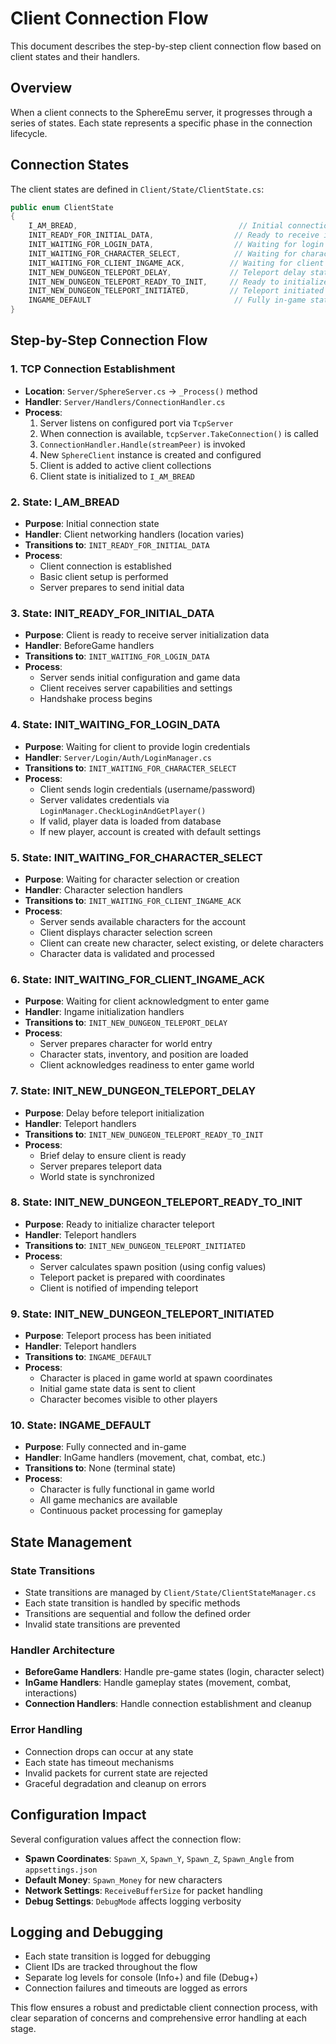 # Client Connection Flow

This document describes the step-by-step client connection flow based on client states and their handlers.

## Overview

When a client connects to the SphereEmu server, it progresses through a series of states. Each state represents a specific phase in the connection lifecycle.

## Connection States

The client states are defined in `Client/State/ClientState.cs`:

```csharp
public enum ClientState
{
    I_AM_BREAD,                                    // Initial connection state
    INIT_READY_FOR_INITIAL_DATA,                  // Ready to receive initial server data
    INIT_WAITING_FOR_LOGIN_DATA,                  // Waiting for login credentials
    INIT_WAITING_FOR_CHARACTER_SELECT,            // Waiting for character selection
    INIT_WAITING_FOR_CLIENT_INGAME_ACK,          // Waiting for client acknowledgment
    INIT_NEW_DUNGEON_TELEPORT_DELAY,             // Teleport delay state
    INIT_NEW_DUNGEON_TELEPORT_READY_TO_INIT,     // Ready to initialize teleport
    INIT_NEW_DUNGEON_TELEPORT_INITIATED,         // Teleport initiated
    INGAME_DEFAULT                                // Fully in-game state
}
```

## Step-by-Step Connection Flow

### 1. TCP Connection Establishment
- **Location**: `Server/SphereServer.cs` → `_Process()` method
- **Handler**: `Server/Handlers/ConnectionHandler.cs`
- **Process**:
  1. Server listens on configured port via `TcpServer`
  2. When connection is available, `tcpServer.TakeConnection()` is called
  3. `ConnectionHandler.Handle(streamPeer)` is invoked
  4. New `SphereClient` instance is created and configured
  5. Client is added to active client collections
  6. Client state is initialized to `I_AM_BREAD`

### 2. State: I_AM_BREAD
- **Purpose**: Initial connection state
- **Handler**: Client networking handlers (location varies)
- **Transitions to**: `INIT_READY_FOR_INITIAL_DATA`
- **Process**:
  - Client connection is established
  - Basic client setup is performed
  - Server prepares to send initial data

### 3. State: INIT_READY_FOR_INITIAL_DATA
- **Purpose**: Client is ready to receive server initialization data
- **Handler**: BeforeGame handlers
- **Transitions to**: `INIT_WAITING_FOR_LOGIN_DATA`
- **Process**:
  - Server sends initial configuration and game data
  - Client receives server capabilities and settings
  - Handshake process begins

### 4. State: INIT_WAITING_FOR_LOGIN_DATA
- **Purpose**: Waiting for client to provide login credentials
- **Handler**: `Server/Login/Auth/LoginManager.cs`
- **Transitions to**: `INIT_WAITING_FOR_CHARACTER_SELECT`
- **Process**:
  - Client sends login credentials (username/password)
  - Server validates credentials via `LoginManager.CheckLoginAndGetPlayer()`
  - If valid, player data is loaded from database
  - If new player, account is created with default settings

### 5. State: INIT_WAITING_FOR_CHARACTER_SELECT
- **Purpose**: Waiting for character selection or creation
- **Handler**: Character selection handlers
- **Transitions to**: `INIT_WAITING_FOR_CLIENT_INGAME_ACK`
- **Process**:
  - Server sends available characters for the account
  - Client displays character selection screen
  - Client can create new character, select existing, or delete characters
  - Character data is validated and processed

### 6. State: INIT_WAITING_FOR_CLIENT_INGAME_ACK
- **Purpose**: Waiting for client acknowledgment to enter game
- **Handler**: Ingame initialization handlers
- **Transitions to**: `INIT_NEW_DUNGEON_TELEPORT_DELAY`
- **Process**:
  - Server prepares character for world entry
  - Character stats, inventory, and position are loaded
  - Client acknowledges readiness to enter game world

### 7. State: INIT_NEW_DUNGEON_TELEPORT_DELAY
- **Purpose**: Delay before teleport initialization
- **Handler**: Teleport handlers
- **Transitions to**: `INIT_NEW_DUNGEON_TELEPORT_READY_TO_INIT`
- **Process**:
  - Brief delay to ensure client is ready
  - Server prepares teleport data
  - World state is synchronized

### 8. State: INIT_NEW_DUNGEON_TELEPORT_READY_TO_INIT
- **Purpose**: Ready to initialize character teleport
- **Handler**: Teleport handlers
- **Transitions to**: `INIT_NEW_DUNGEON_TELEPORT_INITIATED`
- **Process**:
  - Server calculates spawn position (using config values)
  - Teleport packet is prepared with coordinates
  - Client is notified of impending teleport

### 9. State: INIT_NEW_DUNGEON_TELEPORT_INITIATED
- **Purpose**: Teleport process has been initiated
- **Handler**: Teleport handlers
- **Transitions to**: `INGAME_DEFAULT`
- **Process**:
  - Character is placed in game world at spawn coordinates
  - Initial game state data is sent to client
  - Character becomes visible to other players

### 10. State: INGAME_DEFAULT
- **Purpose**: Fully connected and in-game
- **Handler**: InGame handlers (movement, chat, combat, etc.)
- **Transitions to**: None (terminal state)
- **Process**:
  - Character is fully functional in game world
  - All game mechanics are available
  - Continuous packet processing for gameplay

## State Management

### State Transitions
- State transitions are managed by `Client/State/ClientStateManager.cs`
- Each state transition is handled by specific methods
- Transitions are sequential and follow the defined order
- Invalid state transitions are prevented

### Handler Architecture
- **BeforeGame Handlers**: Handle pre-game states (login, character select)
- **InGame Handlers**: Handle gameplay states (movement, combat, interactions)
- **Connection Handlers**: Handle connection establishment and cleanup

### Error Handling
- Connection drops can occur at any state
- Each state has timeout mechanisms
- Invalid packets for current state are rejected
- Graceful degradation and cleanup on errors

## Configuration Impact

Several configuration values affect the connection flow:

- **Spawn Coordinates**: `Spawn_X`, `Spawn_Y`, `Spawn_Z`, `Spawn_Angle` from `appsettings.json`
- **Default Money**: `Spawn_Money` for new characters
- **Network Settings**: `ReceiveBufferSize` for packet handling
- **Debug Settings**: `DebugMode` affects logging verbosity

## Logging and Debugging

- Each state transition is logged for debugging
- Client IDs are tracked throughout the flow
- Separate log levels for console (Info+) and file (Debug+)
- Connection failures and timeouts are logged as errors

This flow ensures a robust and predictable client connection process, with clear separation of concerns and comprehensive error handling at each stage.